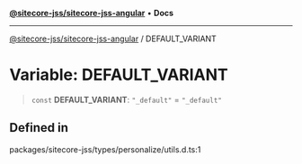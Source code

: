 [**@sitecore-jss/sitecore-jss-angular**](../README.md) • **Docs**

***

[@sitecore-jss/sitecore-jss-angular](../README.md) / DEFAULT\_VARIANT

# Variable: DEFAULT\_VARIANT

> `const` **DEFAULT\_VARIANT**: `"_default"` = `"_default"`

## Defined in

packages/sitecore-jss/types/personalize/utils.d.ts:1

